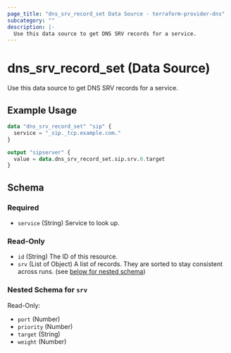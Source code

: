 ```yaml
---
page_title: "dns_srv_record_set Data Source - terraform-provider-dns"
subcategory: ""
description: |-
  Use this data source to get DNS SRV records for a service.
---
```


# dns_srv_record_set (Data Source)

Use this data source to get DNS SRV records for a service.

## Example Usage

```terraform
data "dns_srv_record_set" "sip" {
  service = "_sip._tcp.example.com."
}

output "sipserver" {
  value = data.dns_srv_record_set.sip.srv.0.target
}
```

<!-- schema generated by tfplugindocs -->
## Schema

### Required

- `service` (String) Service to look up.

### Read-Only

- `id` (String) The ID of this resource.
- `srv` (List of Object) A list of records. They are sorted to stay consistent across runs. (see [below for nested schema](#nestedatt--srv))

<a id="nestedatt--srv"></a>
### Nested Schema for `srv`

Read-Only:

- `port` (Number)
- `priority` (Number)
- `target` (String)
- `weight` (Number)
